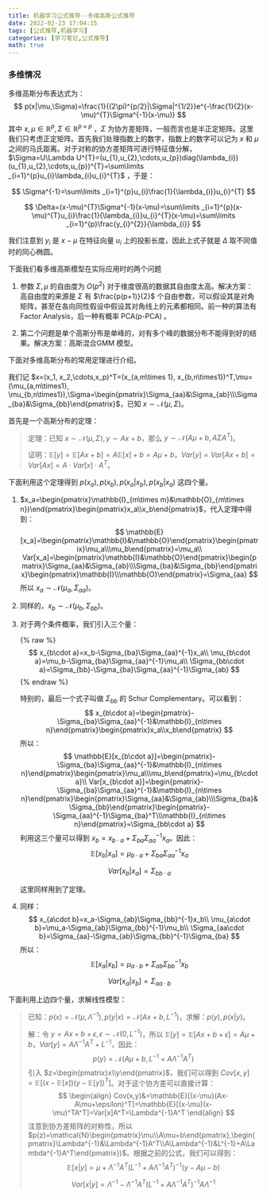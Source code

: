 ```yaml
---
title: 机器学习公式推导--多维高斯公式推导
date: 2022-02-23 17:04:15
tags: [公式推导,机器学习]
categories: [学习笔记,公式推导]
math: true
---
```


### 多维情况

多维高斯分布表达式为：
$$
p(x|\mu,\Sigma)=\frac{1}{(2\pi)^{p/2}|\Sigma|^{1/2}}e^{-\frac{1}{2}(x-\mu)^{T}\Sigma^{-1}(x-\mu)}
$$
其中 $x,\mu\in\mathbb{R}^{p},\Sigma\in\mathbb{R}^{p\times p}$ ，$\Sigma$ 为协方差矩阵，一般而言也是半正定矩阵。这里我们只考虑正定矩阵。首先我们处理指数上的数字，指数上的数字可以记为 $x$ 和 $\mu$ 之间的马氏距离。对于对称的协方差矩阵可进行特征值分解，$\Sigma=U\Lambda U^{T}=(u_{1},u_{2},\cdots,u_{p})diag(\lambda_{i})(u_{1},u_{2},\cdots,u_{p})^{T}=\sum\limits _{i=1}^{p}u_{i}\lambda_{i}u_{i}^{T}$ ，于是：

$$
\Sigma^{-1}=\sum\limits _{i=1}^{p}u_{i}\frac{1}{\lambda_{i}}u_{i}^{T}
$$

$$
\Delta=(x-\mu)^{T}\Sigma^{-1}(x-\mu)=\sum\limits _{i=1}^{p}(x-\mu)^{T}u_{i}\frac{1}{\lambda_{i}}u_{i}^{T}(x-\mu)=\sum\limits _{i=1}^{p}\frac{y_{i}^{2}}{\lambda_{i}}
$$

我们注意到 $y_{i}$ 是 $x-\mu$ 在特征向量 $u_{i}$ 上的投影长度，因此上式子就是 $\Delta$ 取不同值时的同心椭圆。

下面我们看多维高斯模型在实际应用时的两个问题

1.  参数 $\Sigma,\mu$ 的自由度为 $O(p^{2})$ 对于维度很高的数据其自由度太高。解决方案：高自由度的来源是 $\Sigma$ 有 $\frac{p(p+1)}{2}$ 个自由参数，可以假设其是对角矩阵，甚至在各向同性假设中假设其对角线上的元素都相同。前一种的算法有 Factor Analysis，后一种有概率 PCA(p-PCA) 。

2.  第二个问题是单个高斯分布是单峰的，对有多个峰的数据分布不能得到好的结果。解决方案：高斯混合GMM 模型。

下面对多维高斯分布的常用定理进行介绍。

我们记 $x=(x_1, x_2,\cdots,x_p)^T=(x_{a,m\times 1}, x_{b,n\times1})^T,\mu=(\mu_{a,m\times1}, \mu_{b,n\times1}),\Sigma=\begin{pmatrix}\Sigma_{aa}&\Sigma_{ab}\\\Sigma_{ba}&\Sigma_{bb}\end{pmatrix}$，已知 $x\sim\mathcal{N}(\mu,\Sigma)$。

首先是一个高斯分布的定理：

>   定理：已知 $x\sim\mathcal{N}(\mu,\Sigma), y\sim Ax+b$，那么 $y\sim\mathcal{N}(A\mu+b, A\Sigma A^T)$。
>
>   证明：$\mathbb{E}[y]=\mathbb{E}[Ax+b]=A\mathbb{E}[x]+b=A\mu+b$，$Var[y]=Var[Ax+b]=Var[Ax]=A\cdot Var[x]\cdot A^T$。

下面利用这个定理得到 $p(x_a),p(x_b),p(x_a|x_b),p(x_b|x_a)$ 这四个量。

1. $x_a=\begin{pmatrix}\mathbb{I}_{m\times m}&\mathbb{O}_{m\times n})\end{pmatrix}\begin{pmatrix}x_a\\x_b\end{pmatrix}$，代入定理中得到：
   $$
   \mathbb{E}[x_a]=\begin{pmatrix}\mathbb{I}&\mathbb{O}\end{pmatrix}\begin{pmatrix}\mu_a\\\mu_b\end{pmatrix}=\mu_a\\
   Var[x_a]=\begin{pmatrix}\mathbb{I}&\mathbb{O}\end{pmatrix}\begin{pmatrix}\Sigma_{aa}&\Sigma_{ab}\\\Sigma_{ba}&\Sigma_{bb}\end{pmatrix}\begin{pmatrix}\mathbb{I}\\\mathbb{O}\end{pmatrix}=\Sigma_{aa}
   $$
   所以 $x_a\sim\mathcal{N}(\mu_a,\Sigma_{aa})$。

2. 同样的，$x_b\sim\mathcal{N}(\mu_b,\Sigma_{bb})$。

3. 对于两个条件概率，我们引入三个量：

   {% raw %}
   $$
   x_{b\cdot a}=x_b-\Sigma_{ba}\Sigma_{aa}^{-1}x_a\\
   \mu_{b\cdot a}=\mu_b-\Sigma_{ba}\Sigma_{aa}^{-1}\mu_a\\
   \Sigma_{bb\cdot a}=\Sigma_{bb}-\Sigma_{ba}\Sigma_{aa}^{-1}\Sigma_{ab}
   $$
   {% endraw %}

   特别的，最后一个式子叫做 $\Sigma_{bb}$ 的 Schur Complementary。可以看到：
   $$
   x_{b\cdot a}=\begin{pmatrix}-\Sigma_{ba}\Sigma_{aa}^{-1}&\mathbb{I}_{n\times n}\end{pmatrix}\begin{pmatrix}x_a\\x_b\end{pmatrix}
   $$
   所以：
   $$
   \mathbb{E}[x_{b\cdot a}]=\begin{pmatrix}-\Sigma_{ba}\Sigma_{aa}^{-1}&\mathbb{I}_{n\times n}\end{pmatrix}\begin{pmatrix}\mu_a\\\mu_b\end{pmatrix}=\mu_{b\cdot a}\\
   Var[x_{b\cdot a}]=\begin{pmatrix}-\Sigma_{ba}\Sigma_{aa}^{-1}&\mathbb{I}_{n\times n}\end{pmatrix}\begin{pmatrix}\Sigma_{aa}&\Sigma_{ab}\\\Sigma_{ba}&\Sigma_{bb}\end{pmatrix}\begin{pmatrix}-\Sigma_{aa}^{-1}\Sigma_{ba}^T\\\mathbb{I}_{n\times n}\end{pmatrix}=\Sigma_{bb\cdot a}
   $$
   利用这三个量可以得到 $x_b=x_{b\cdot a}+\Sigma_{ba}\Sigma_{aa}^{-1}x_a$。因此：
   $$
   \mathbb{E}[x_b|x_a]=\mu_{b\cdot a}+\Sigma_{ba}\Sigma_{aa}^{-1}x_a
   $$

   $$
   Var[x_b|x_a]=\Sigma_{bb\cdot a}
   $$

   这里同样用到了定理。

4. 同样：
   $$
   x_{a\cdot b}=x_a-\Sigma_{ab}\Sigma_{bb}^{-1}x_b\\
   \mu_{a\cdot b}=\mu_a-\Sigma_{ab}\Sigma_{bb}^{-1}\mu_b\\
   \Sigma_{aa\cdot b}=\Sigma_{aa}-\Sigma_{ab}\Sigma_{bb}^{-1}\Sigma_{ba}
   $$
   所以：
   $$
   \mathbb{E}[x_a|x_b]=\mu_{a\cdot b}+\Sigma_{ab}\Sigma_{bb}^{-1}x_b
   $$

   $$
   Var[x_a|x_b]=\Sigma_{aa\cdot b}
   $$

下面利用上边四个量，求解线性模型：

>   已知：$p(x)=\mathcal{N}(\mu,\Lambda^{-1}),p(y|x)=\mathcal{N}(Ax+b,L^{-1})$，求解：$p(y),p(x|y)$。
>
>   解：令 $y=Ax+b+\epsilon,\epsilon\sim\mathcal{N}(0,L^{-1})$，所以 $\mathbb{E}[y]=\mathbb{E}[Ax+b+\epsilon]=A\mu+b$，$Var[y]=A \Lambda^{-1}A^T+L^{-1}$，因此：
>   $$
>   p(y)=\mathcal{N}(A\mu+b,L^{-1}+A\Lambda^{-1}A^T)
>   $$
>   引入 $z=\begin{pmatrix}x\\y\end{pmatrix}$，我们可以得到 $Cov[x,y]=\mathbb{E}[(x-\mathbb{E}[x])(y-\mathbb{E}[y])^T]$。对于这个协方差可以直接计算：
>   $$
>   \begin{align}
>   Cov(x,y)&=\mathbb{E}[(x-\mu)(Ax-A\mu+\epsilon)^T]=\mathbb{E}[(x-\mu)(x-\mu)^TA^T]=Var[x]A^T=\Lambda^{-1}A^T
>   \end{align}
>   $$
>   注意到协方差矩阵的对称性，所以 $p(z)=\mathcal{N}\begin{pmatrix}\mu\\A\mu+b\end{pmatrix},\begin{pmatrix}\Lambda^{-1}&\Lambda^{-1}A^T\\A\Lambda^{-1}&L^{-1}+A\Lambda^{-1}A^T\end{pmatrix})$。根据之前的公式，我们可以得到：
>   $$
>   \mathbb{E}[x|y]=\mu+\Lambda^{-1}A^T(L^{-1}+A\Lambda^{-1}A^T)^{-1}(y-A\mu-b)
>   $$
>
>   $$
>   Var[x|y]=\Lambda^{-1}-\Lambda^{-1}A^T(L^{-1}+A\Lambda^{-1}A^T)^{-1}A\Lambda^{-1}
>   $$

